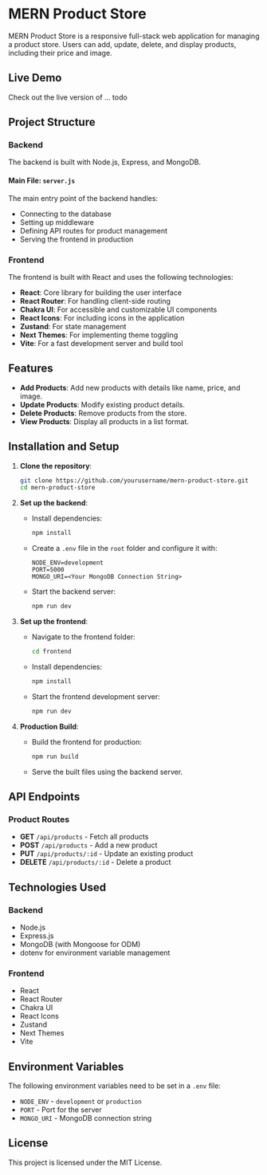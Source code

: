 # MERN Product Store

MERN Product Store is a responsive full-stack web application for managing a product store. Users can add, update, delete, and display products, including their price and image.

## Live Demo
Check out the live version of ... todo


## Project Structure

### Backend
The backend is built with Node.js, Express, and MongoDB.

#### Main File: `server.js`
The main entry point of the backend handles:
- Connecting to the database
- Setting up middleware
- Defining API routes for product management
- Serving the frontend in production

### Frontend
The frontend is built with React and uses the following technologies:
- **React**: Core library for building the user interface
- **React Router**: For handling client-side routing
- **Chakra UI**: For accessible and customizable UI components
- **React Icons**: For including icons in the application
- **Zustand**: For state management
- **Next Themes**: For implementing theme toggling
- **Vite**: For a fast development server and build tool

## Features
- **Add Products**: Add new products with details like name, price, and image.
- **Update Products**: Modify existing product details.
- **Delete Products**: Remove products from the store.
- **View Products**: Display all products in a list format.

## Installation and Setup

1. **Clone the repository**:
   ```bash
   git clone https://github.com/yourusername/mern-product-store.git
   cd mern-product-store
   ```

2. **Set up the backend**:

   - Install dependencies:
     ```bash
     npm install
     ```
   - Create a `.env` file in the `root` folder and configure it with:
     ```env
     NODE_ENV=development
     PORT=5000
     MONGO_URI=<Your MongoDB Connection String>
     ```
   - Start the backend server:
     ```bash
     npm run dev
     ```

3. **Set up the frontend**:
   - Navigate to the frontend folder:
     ```bash
     cd frontend
     ```
   - Install dependencies:
     ```bash
     npm install
     ```
   - Start the frontend development server:
     ```bash
     npm run dev
     ```

4. **Production Build**:
   - Build the frontend for production:
     ```bash
     npm run build
     ```
   - Serve the built files using the backend server.

## API Endpoints

### Product Routes
- **GET** `/api/products` - Fetch all products
- **POST** `/api/products` - Add a new product
- **PUT** `/api/products/:id` - Update an existing product
- **DELETE** `/api/products/:id` - Delete a product

## Technologies Used

### Backend
- Node.js
- Express.js
- MongoDB (with Mongoose for ODM)
- dotenv for environment variable management

### Frontend
- React
- React Router
- Chakra UI
- React Icons
- Zustand
- Next Themes
- Vite

## Environment Variables
The following environment variables need to be set in a `.env` file:
- `NODE_ENV` - `development` or `production`
- `PORT` - Port for the server
- `MONGO_URI` - MongoDB connection string

## License
This project is licensed under the MIT License.


